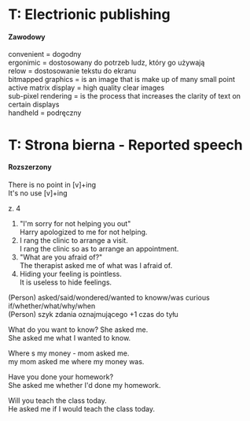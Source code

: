 # T: Electrionic publishing
#### Zawodowy
convenient = dogodny  
ergonimic = dostosowany do potrzeb ludz, który go używają  
relow = dostosowanie tekstu do ekranu   
bitmapped graphics = is an image that is make up of many small point  
active matrix display = high quality clear images  
sub-pixel rendering = is the process that increases the clarity of text on certain displays  
handheld = podręczny

# T: Strona bierna - Reported speech
#### Rozszerzony

There is no point in [v]+ing  
It's no use [v]+ing  

z. 4  
1. "I'm sorry for not helping you out"  
Harry apologized to me for not helping.
2. I rang the clinic to arrange a visit.  
I rang the clinic so as to arrange an appointment.
3. "What are you afraid of?"  
The therapist asked me of what was I afraid of.
4. Hiding your feeling is pointless.  
It is useless to hide feelings.

(Person) asked/said/wondered/wanted to knoww/was curious if/whether/what/why/when  
(Person) szyk zdania oznajmującego +1 czas do tyłu

What do you want to know? She asked me.  
She asked me what I wanted to know.

Where s my money - mom asked me.  
my mom asked me where my money was.  

Have you done your homework?  
She asked me whether I'd done my homework.  

Will you teach the class today.  
He asked me if I would teach the class today.

